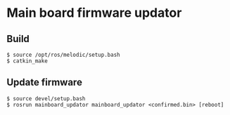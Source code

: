 # Main board firmware updator

## Build
```shell
$ source /opt/ros/melodic/setup.bash
$ catkin_make
```

## Update firmware
```shell
$ source devel/setup.bash
$ rosrun mainboard_updator mainboard_updator <confirmed.bin> [reboot]
```
